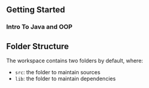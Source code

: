 ## Getting Started
### Intro To Java and OOP


## Folder Structure

The workspace contains two folders by default, where:

- `src`: the folder to maintain sources
- `lib`: the folder to maintain dependencies


> 


